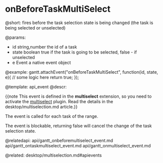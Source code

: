 onBeforeTaskMultiSelect
=============

@short:
	fires before the task selection state is being changed (the task is being selected or unselected)

@params:
- id			string,number 		the id of a task
- state 		boolean				true if the task is going to be selected, false - if unselected
- e 			Event				a native event object


@example:
gantt.attachEvent("onBeforeTaskMultiSelect", function(id, state, e){
	// some logic here
     return true;
});


@template:	api_event
@descr:

{{note This event is defined in the **multiselect** extension, so you need to activate the [multiselect](desktop/extensions_list.md#multitaskselection) plugin. Read the details in the desktop/multiselection.md article.}}




The event is called for each task of the range.

The event is blockable, returning false will cancel the change of the task selection state.

@relatedapi:
api/gantt_onbeforemultiselect_event.md
api/gantt_ontaskmultiselect_event.md
api/gantt_onmultiselect_event.md

@related:
desktop/multiselection.md#apievents